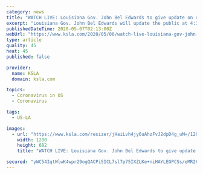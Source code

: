 ```yaml
---
category: news
title: "WATCH LIVE: Louisiana Gov. John Bel Edwards to give update on response to COVID-19 outbreak"
excerpt: "Louisiana Gov. John Bel Edwards will update the public at 4:30 p.m. today on the state’s response to the coronavirus pandemic. He might discuss some lawmakers’ efforts to essentially go around him to get parts of the Boot reopened on a parish-by-parish basis."
publishedDateTime: 2020-05-07T02:13:00Z
webUrl: "https://www.ksla.com/2020/05/06/watch-live-louisiana-gov-john-bel-edwards-give-update-response-covid-outbreak/"
type: article
quality: 45
heat: 45
published: false

provider:
  name: KSLA
  domain: ksla.com

topics:
  - Coronavirus in US
  - Coronavirus

tags:
  - US-LA

images:
  - url: "https://www.ksla.com/resizer/jHaiLvh4jy6uAhzFvJ2dpD4g_uM=/1200x0/arc-anglerfish-arc2-prod-raycom.s3.amazonaws.com/public/NJF43M6CXBAFHNTVIRUDN6ZYEE.JPG"
    width: 1200
    height: 682
    title: "WATCH LIVE: Louisiana Gov. John Bel Edwards to give update on response to COVID-19 outbreak"

secured: "yWC54IqtWlwK4wpr29ogQACPi5ICL7sl7p75IXZLKe+niHAYLEGPCSs/eMR26EeehAYeGtgJD2jkDJs7/j8YCgZmpU9xSwg+GE2KnZVRb14ToR/mQiKvRoZigWk6SqcPUKjJPfXGR1UxJ2Q5uB5N7sH1foheygihpEgwk6ijMbGh2/ABtQT6igsHHEsuuNOti/69n462kVj5EcWTBAkKY0HPHDgnTvaHthOKTLosN7kW7Uw9KwsVtreTnBcDx7gKfINnzGmlH9W9wiT0H3pGMt9Koedj+JMZWqbDOADioSDsjfYCNiMlOXVRxfmdMAWF;2TPbg42lNuXevBtOFV9wng=="
---
```



